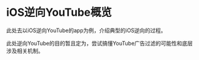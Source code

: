 # iOS逆向YouTube概览

此处去以iOS逆向YouTube的app为例，介绍典型的iOS逆向的过程。

此处逆向YouTube的目的暂且定为，尝试搞懂YouTube广告过滤的可能性和底层涉及相关机制。
